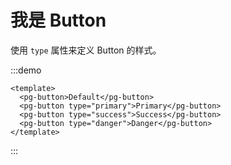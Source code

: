 # 我是 Button

使用 `type` 属性来定义 Button 的样式。

:::demo 

```vue
<template>
  <pg-button>Default</pg-button>
  <pg-button type="primary">Primary</pg-button>
  <pg-button type="success">Success</pg-button>
  <pg-button type="danger">Danger</pg-button>
</template>
```

:::
